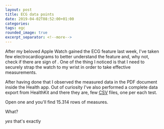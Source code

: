 ```yaml
---
layout: post
title: ECG data points
date: 2019-04-02T08:52:00+01:00
categories:
tags: egc
rounded_image: true
excerpt_separator: <!--more-->
---
```


After my beloved Apple Watch gained the ECG feature last week, I've taken few
electrocardiograms to better understand the feature and, why not, check if there
are sign of .
One of the thing I noticed is that I need to securely strap the watch to my
wrist in order to take effective measurements.

After having done that I observed the measured data in the PDF document inside
the Health app.
Out of curiosity I've also performed a complete data export from HealthKit and
there they are, few [CSV](https://it.wikipedia.org/wiki/Comma-separated_values)
files, one per each test.

Open one and you'll find 15.314 rows of measures.

What?

_yes_ that's exactly

<div id="ecg_0"></div>

<script>hearthChart('#ecg_0', '/assets/data/ecg_2019-03-28.csv');</script>

<div id="ecg_1"></div>

<script>hearthChart('#ecg_1', '/assets/data/ecg_2019-04-04_0.csv');</script>

<div id="ecg_2"></div>

<script>hearthChart('#ecg_2', '/assets/data/ecg_2019-04-04_1.csv');</script>
